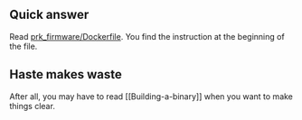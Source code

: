 ## Quick answer

Read [prk_firmware/Dockerfile](https://github.com/picoruby/prk_firmware/blob/master/Dockerfile).
You find the instruction at the beginning of the file.

## Haste makes waste

After all, you may have to read [[Building-a-binary]] when you want to make things clear.

